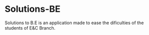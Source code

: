Solutions-BE
============

Solutions to B.E is an application made to ease the dificulties of the students of E&amp;C Branch.
